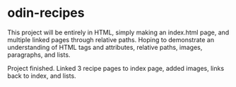 # odin-recipes

This project will be entirely in HTML, simply making an index.html page, and multiple linked pages through relative paths. Hoping to demonstrate an understanding of HTML tags and attributes, relative paths, images, paragraphs, and lists.

Project finished. Linked 3 recipe pages to index page, added images, links back to index, and lists.
